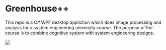 # Greenhouse++

This repo is a C# WPF desktop appliction which does image processing and analysis for a system engineering university course.
The purpose of the course is to combine cognitive system with system engineering designs.

![](https://raw.githubusercontent.com/srad/GreenhousePP/master/Docs/Images/ui0.png)
